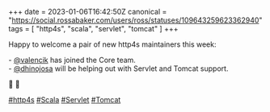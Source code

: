 +++
date = 2023-01-06T16:42:50Z
canonical = "https://social.rossabaker.com/users/ross/statuses/109643259623362940"
tags = [ "http4s", "scala", "servlet", "tomcat" ]
+++

<p>Happy to welcome a pair of new http4s maintainers this week:</p><p>- <span class="h-card"><a href="https://mastodon.social/@valencik" class="u-url mention">@<span>valencik</span></a></span> has joined the Core team.<br />- <span class="h-card"><a href="https://mastodon.social/@dhinojosa" class="u-url mention">@<span>dhinojosa</span></a></span> will be helping out with Servlet and Tomcat support.</p><p>👏 👏 </p><p><a href="https://social.rossabaker.com/tags/http4s" class="mention hashtag" rel="tag">#<span>http4s</span></a> <a href="https://social.rossabaker.com/tags/Scala" class="mention hashtag" rel="tag">#<span>Scala</span></a> <a href="https://social.rossabaker.com/tags/Servlet" class="mention hashtag" rel="tag">#<span>Servlet</span></a> <a href="https://social.rossabaker.com/tags/Tomcat" class="mention hashtag" rel="tag">#<span>Tomcat</span></a></p>
